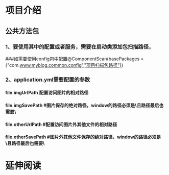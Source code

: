 # 项目介绍
## 公共方法包
### 1、要使用其中的配置或者服务，需要在启动类添加包扫描路径，
###如需要使用config包中配置@ComponentScan(basePackages = {"com.www.myblog.common.config","项目扫描包路径"})
### 2、application.yml需要配置的参数
#### file.imgUrlPath 配置访问图片的相对路径
#### file.imgSavePath #图片保存的绝对路径，window的路径必须是\且路径最后也需要\
#### file.otherUrlPath #配置访问图片外其他文件的相对路径
#### file.otherSavePath #图片外其他文件保存的绝对路径，window的路径必须是\且路径最后也需要\

# 延伸阅读